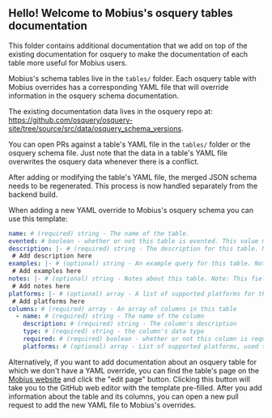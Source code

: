 ## Hello! Welcome to Mobius's osquery tables documentation

This folder contains additional documentation that we add on top of the existing documentation for osquery to make the documentation of each table more useful for Mobius users.

Mobius's schema tables live in the `tables/` folder. Each osquery table with Mobius overrides has a corresponding YAML file that will override information in the osquery schema documentation.

The existing documentation data lives in the osquery repo at: <https://github.com/osquery/osquery-site/tree/source/src/data/osquery_schema_versions>.

You can open PRs against a table's YAML file in the `tables/` folder or the osquery schema file. Just note that the data in a table's YAML file overwrites the osquery data whenever there is a conflict.

After adding or modifying the table's YAML file, the merged JSON schema needs to be regenerated. This process is now handled separately from the backend build.

When adding a new YAML override to Mobius's osquery schema you can use this template:

```yaml
name: # (required) string - The name of the table.
evented: # boolean - whether or not this table is evented. This value may be required depending on the table's source.
description: |- # (required) string - The description for this table. Note: this field supports markdown
 # Add description here
examples: |- # (optional) string - An example query for this table. Note: This field supports markdown
 # Add examples here
notes: |- # (optional) string - Notes about this table. Note: This field supports markdown.
 # Add notes here
platforms: |- # (optional) array - A list of supported platforms for this table (any of: `darwin`, `windows`, `linux`, `chrome`)
 # Add platforms here
columns: # (required) array - An array of columns in this table
  - name: # (required) string - The name of the column
    description: # (required) string - The column's description
    type: # (required) string - the column's data type
    required: # (required) boolean - whether or not this column is required to query this table.
    platforms: # (optional) array - List of supported platforms, used to clarify when a column isn't available on every platform its table supports (any of: `darwin`, `windows`, `linux`, `chrome`)
```

Alternatively, if you want to add documentation about an osquery table for which we don't have a YAML override, you can find the table's page on the [Mobius website](https://mobiusmdm.com/tables) and click the "edit page" button. Clicking this button will take you to the GitHub web editor with the template pre-filled. After you add information about the table and its columns, you can open a new pull request to add the new YAML file to Mobius's overrides.
